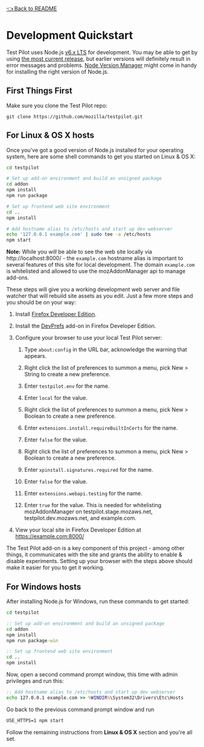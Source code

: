 [👈 Back to README](../../README.md)

# Development Quickstart

Test Pilot uses Node.js [v6.x LTS](https://nodejs.org/dist/latest-v6.x/) for
development. You may be able to get by using
[the most current release](https://nodejs.org/en/download/current/), but
earlier versions will definitely result in error messages and problems. [Node
Version Manager](https://github.com/creationix/nvm/blob/master/README.md)
might come in handy for installing the right version of Node.js.

## First Things First

Make sure you clone the Test Pilot repo:

  `git clone https://github.com/mozilla/testpilot.git`

## For Linux & OS X hosts

Once you've got a good version of Node.js installed for your operating system,
here are some shell commands to get you started on Linux & OS X:

```bash
cd testpilot

# Set up add-on environment and build an unsigned package
cd addon
npm install
npm run package

# Set up frontend web site environment
cd ..
npm install

# Add hostname alias to /etc/hosts and start up dev webserver
echo '127.0.0.1 example.com' | sudo tee -a /etc/hosts
npm start
```

**Note:** While you *will* be able to see the web site locally via
http://localhost:8000/ - the `example.com` hostname alias is important to
several features of this site for local development. The domain `example.com`
is whitelisted and allowed to use the mozAddonManager api to manage add-ons.

These steps will give you a working development web server and file
watcher that will rebuild site assets as you edit. Just a few more steps and
you should be on your way:

1. Install [Firefox Developer Edition][devedition].

1. Install the [DevPrefs][] add-on in Firefox Developer Edition.

1. Configure your browser to use your local Test Pilot server:

   1. Type `about:config` in the URL bar, acknowledge the warning that appears.

   1. Right click the list of preferences to summon a menu, pick New > String
      to create a new preference.

   1. Enter `testpilot.env` for the name.

   1. Enter `local` for the value.

   1. Right click the list of preferences to summon a menu, pick New > Boolean
      to create a new preference.

   1. Enter `extensions.install.requireBuiltInCerts` for the name.

   1. Enter `false` for the value.

   1. Right click the list of preferences to summon a menu, pick New > Boolean
      to create a new preference.

   1. Enter `xpinstall.signatures.required` for the name.

   1. Enter `false` for the value.

   1. Enter `extensions.webapi.testing` for the name.

   1. Enter `true` for the value. This is needed for whitelisting mozAddonManager
      on testpilot.stage.mozaws.net, testpilot.dev.mozaws.net, and example.com.

1. View your local site in Firefox Developer Edition at https://example.com:8000/

[devedition]: https://www.mozilla.org/en-US/firefox/developer/
[devprefs]: https://addons.mozilla.org/en-US/firefox/addon/devprefs/

The Test Pilot add-on is a key component of this project - among other things,
it communicates with the site and grants the ability to enable & disable
experiments. Setting up your browser with the steps above should make it easier
for you to get it working.

## For Windows hosts

After installing Node.js for Windows, run these commands to get started:

```cmd
cd testpilot

:: Set up add-on environment and build an unsigned package
cd addon
npm install
npm run package-win

:: Set up frontend web site environment
cd ..
npm install
```

Now, open a second command prompt window, this time with admin privileges and run this:

```cmd
:: Add hostname alias to /etc/hosts and start up dev webserver
echo 127.0.0.1 example.com >> %WINDIR%\System32\Drivers\Etc\Hosts
```

Go back to the previous command prompt window and run

```cmd
USE_HTTPS=1 npm start
```

Follow the remaining instructions from **Linux & OS X** section and you're all set.
